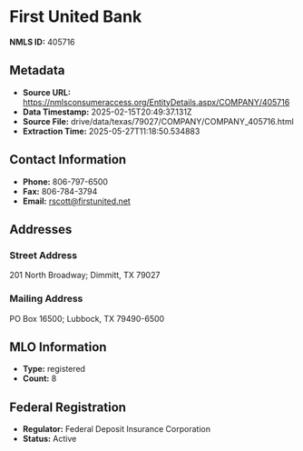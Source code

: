 # First United Bank

**NMLS ID:** 405716

## Metadata
- **Source URL:** https://nmlsconsumeraccess.org/EntityDetails.aspx/COMPANY/405716
- **Data Timestamp:** 2025-02-15T20:49:37.131Z
- **Source File:** drive/data/texas/79027/COMPANY/COMPANY_405716.html
- **Extraction Time:** 2025-05-27T11:18:50.534883

## Contact Information
- **Phone:** 806-797-6500
- **Fax:** 806-784-3794
- **Email:** rscott@firstunited.net

## Addresses
### Street Address
201 North Broadway; Dimmitt, TX 79027

### Mailing Address
PO Box 16500; Lubbock, TX 79490-6500

## MLO Information
- **Type:** registered
- **Count:** 8

## Federal Registration
- **Regulator:** Federal Deposit Insurance Corporation
- **Status:** Active
